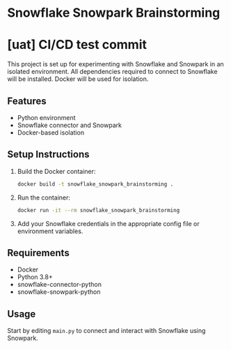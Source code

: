 # Snowflake Snowpark Brainstorming
# [uat] CI/CD test commit

This project is set up for experimenting with Snowflake and Snowpark in an isolated environment. All dependencies required to connect to Snowflake will be installed. Docker will be used for isolation.

## Features
- Python environment
- Snowflake connector and Snowpark
- Docker-based isolation

## Setup Instructions
1. Build the Docker container:
   ```bash
   docker build -t snowflake_snowpark_brainstorming .
   ```
2. Run the container:
   ```bash
   docker run -it --rm snowflake_snowpark_brainstorming
   ```
3. Add your Snowflake credentials in the appropriate config file or environment variables.

## Requirements
- Docker
- Python 3.8+
- snowflake-connector-python
- snowflake-snowpark-python

## Usage
Start by editing `main.py` to connect and interact with Snowflake using Snowpark.
